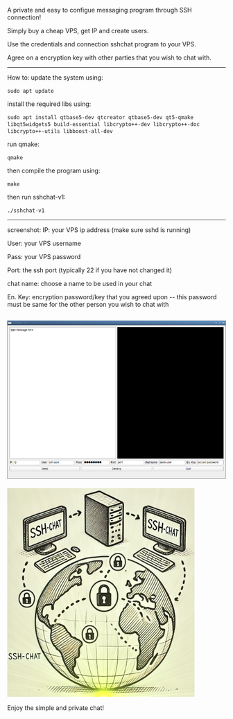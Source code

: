 A private and easy to configue messaging program through SSH connection!

Simply buy a cheap VPS, get IP and create users. 

Use the credentials and connection sshchat program to your VPS.

Agree on a encryption key with other parties that you wish to chat with.


---
How to:
update the system using:
```
sudo apt update
```
install the required libs using:
```
sudo apt install qtbase5-dev qtcreator qtbase5-dev qt5-qmake libqt5widgets5 build-essential libcrypto++-dev libcrypto++-doc libcrypto++-utils libboost-all-dev
```
run qmake:
```
qmake
```
then compile the program using:
```
make
```
then run sshchat-v1:
```
./sshchat-v1
```
---
screenshot:
IP: your VPS ip address (make sure sshd is running)

User: your VPS username

Pass: your VPS password

Port: the ssh port (typically 22 if you have not changed it)

chat name: choose a name to be used in your chat

En. Key: encryption password/key that you agreed upon -- this password must be same for the other person you wish to chat with


![alt text](https://github.com/msbCyricTohoku/sshchat/blob/main/screenshot/img2.png)
---
![alt text](https://github.com/msbCyricTohoku/sshchat/blob/main/screenshot/img.png)


Enjoy the simple and private chat! 



